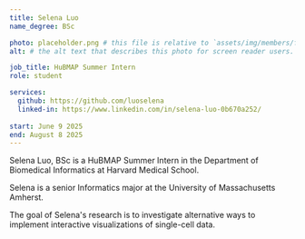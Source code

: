 ```yaml
---
title: Selena Luo
name_degree: BSc

photo: placeholder.png # this file is relative to `assets/img/members/fullsize`
alt: # the alt text that describes this photo for screen reader users. Mandatory if you use a photo.

job_title: HuBMAP Summer Intern
role: student 

services:
  github: https://github.com/luoselena
  linked-in: https://www.linkedin.com/in/selena-luo-0b670a252/
  
start: June 9 2025
end: August 8 2025
---
```

Selena Luo, BSc is a HuBMAP Summer Intern in the Department of Biomedical Informatics at Harvard Medical School.

Selena is a senior Informatics major at the University of Massachusetts Amherst. 
 
The goal of Selena's research is to investigate alternative ways to implement interactive visualizations of single-cell data. 
